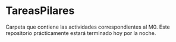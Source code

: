 # TareasPilares
Carpeta que contiene las actividades correspondientes al M0.
Este repositorio prácticamente estará terminado hoy por la noche. 
